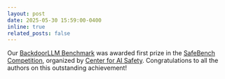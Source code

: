 ```yaml
---
layout: post
date: 2025-05-30 15:59:00-0400
inline: true
related_posts: false
---
```


Our [BackdoorLLM Benchmark](https://github.com/bboylyg/BackdoorLLM) was awarded first prize in the [SafeBench Competition](https://www.mlsafety.org/safebench/winners), organized by [Center for AI Safety](https://safe.ai). Congratulations to all the authors on this outstanding achievement!